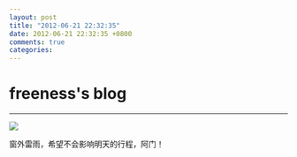 ```yaml
---
layout: post
title: "2012-06-21 22:32:35"
date: 2012-06-21 22:32:35 +0800
comments: true
categories: 
---
```


# freeness's blog

----------

![](http://okqmqrbgo.bkt.clouddn.com/201206212232351.jpg)

>
窗外雷雨，希望不会影响明天的行程，阿门！